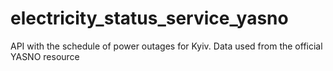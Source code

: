 # electricity_status_service_yasno
API with the schedule of power outages for Kyiv. Data used from the official YASNO resource
